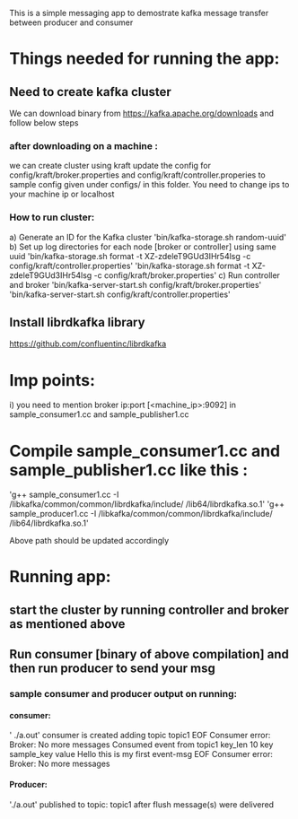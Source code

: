 This is a simple messaging app to demostrate kafka message transfer between producer and consumer

# Things needed for running the app:

## Need to create kafka cluster
We can download binary from https://kafka.apache.org/downloads and follow below steps 

### after downloading on a machine :
we can create cluster using kraft
update the config for config/kraft/broker.properties and config/kraft/controller.properies to sample config given under configs/ in this folder.
You need to change ips to your machine ip or localhost

### How to run cluster:
a) Generate an ID for the Kafka cluster
   'bin/kafka-storage.sh random-uuid'
b) Set up log directories for each node [broker or controller] using same uuid
   'bin/kafka-storage.sh format -t XZ-zdeleT9GUd3IHr54lsg -c config/kraft/controller.properties'
   'bin/kafka-storage.sh format -t XZ-zdeleT9GUd3IHr54lsg -c config/kraft/broker.properties'
c) Run controller and broker
    'bin/kafka-server-start.sh config/kraft/broker.properties'
    'bin/kafka-server-start.sh config/kraft/controller.properties'

## Install librdkafka library
https://github.com/confluentinc/librdkafka


# Imp points:
i) you need to mention broker ip:port [<machine_ip>:9092] in sample_consumer1.cc and sample_publisher1.cc


# Compile sample_consumer1.cc and sample_publisher1.cc like this :
'g++ sample_consumer1.cc -I /libkafka/common/common/librdkafka/include/ /lib64/librdkafka.so.1'
'g++ sample_producer1.cc -I /libkafka/common/common/librdkafka/include/ /lib64/librdkafka.so.1'

Above path should be updated accordingly


# Running app:
## start the cluster by running controller and broker as mentioned above
## Run consumer [binary of above compilation] and then run producer to send your msg

### sample consumer and producer output on running:

#### consumer:
' ./a.out'
consumer is created
adding topic topic1
EOF Consumer error: Broker: No more messages
Consumed event from topic1 key_len 10
key
sample_key
value
Hello
this is my first event-msg
EOF Consumer error: Broker: No more messages

#### Producer:
'./a.out'
published to topic: topic1
after flush
message(s) were delivered




